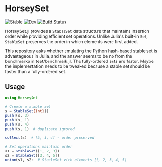 # HorseySet

[![Stable](https://img.shields.io/badge/docs-stable-blue.svg)](https://adolgert.github.io/HorseySet.jl/stable/)
[![Dev](https://img.shields.io/badge/docs-dev-blue.svg)](https://adolgert.github.io/HorseySet.jl/dev/)
[![Build Status](https://github.com/adolgert/HorseySet.jl/actions/workflows/CI.yml/badge.svg?branch=main)](https://github.com/adolgert/HorseySet.jl/actions/workflows/CI.yml?query=branch%3Amain)

HorseySet.jl provides a `StableSet` data structure that maintains insertion order while providing efficient set operations. Unlike Julia's built-in `Set`, `StableSet` preserves the order in which elements were first added.

This repository asks whether emulating the Python hash-based stable set is advantageous in Julia, and the answer seems to be no from the benchmarks in test/benchmark.jl. The fully-ordered sets are faster. Maybe the implementation needs to be tweaked because a stable set should be faster than a fully-ordered set.

## Usage

```julia
using HorseySet

# Create a stable set
s = StableSet{Int}()
push!(s, 3)
push!(s, 1) 
push!(s, 4)
push!(s, 1)  # duplicate ignored

collect(s)  # [3, 1, 4] - order preserved

# Set operations maintain order
s1 = StableSet([1, 2, 3])
s2 = StableSet([3, 4, 5])
union(s1, s2)  # StableSet with elements [1, 2, 3, 4, 5]
```
